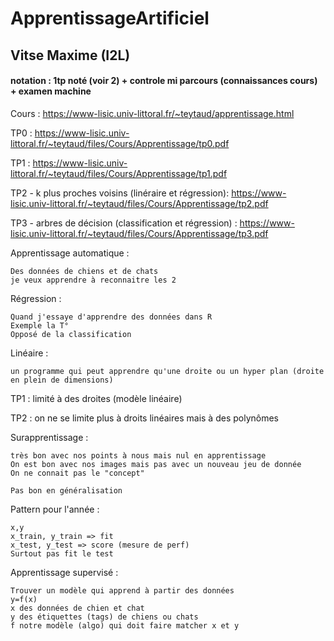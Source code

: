 # ApprentissageArtificiel

## Vitse Maxime (I2L)

#### notation : 1tp noté (voir 2) + controle mi parcours (connaissances cours) + examen machine


Cours : https://www-lisic.univ-littoral.fr/~teytaud/apprentissage.html

TP0 : https://www-lisic.univ-littoral.fr/~teytaud/files/Cours/Apprentissage/tp0.pdf

TP1 : https://www-lisic.univ-littoral.fr/~teytaud/files/Cours/Apprentissage/tp1.pdf

TP2 - k plus proches voisins (linéraire et régression): https://www-lisic.univ-littoral.fr/~teytaud/files/Cours/Apprentissage/tp2.pdf

TP3 - arbres de décision (classification et régression) : https://www-lisic.univ-littoral.fr/~teytaud/files/Cours/Apprentissage/tp3.pdf

Apprentissage automatique :

    Des données de chiens et de chats
    je veux apprendre à reconnaitre les 2

Régression : 

    Quand j'essaye d'apprendre des données dans R
    Exemple la T°
    Opposé de la classification

Linéaire : 

    un programme qui peut apprendre qu'une droite ou un hyper plan (droite en plein de dimensions)

TP1 : limité à des droites (modèle linéaire)

TP2 : on ne se limite plus à droits linéaires mais à des polynômes

Surapprentissage : 

    très bon avec nos points à nous mais nul en apprentissage
    On est bon avec nos images mais pas avec un nouveau jeu de donnée
    On ne connait pas le "concept"

    Pas bon en généralisation

Pattern pour l'année :

    x,y 
    x_train, y_train => fit
    x_test, y_test => score (mesure de perf)
    Surtout pas fit le test

Apprentissage supervisé :

    Trouver un modèle qui apprend à partir des données
    y=f(x)
    x des données de chien et chat
    y des étiquettes (tags) de chiens ou chats
    f notre modèle (algo) qui doit faire matcher x et y